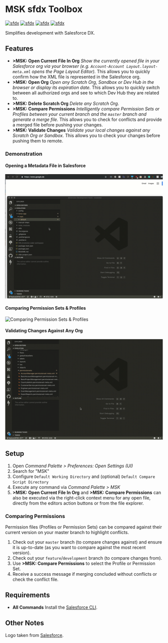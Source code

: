 # MSK sfdx Toolbox

[![sfdx](https://img.shields.io/badge/cli-sfdx-brightgreen.svg)](https://developer.salesforce.com/tools/sfdxcli)
[![sfdx](https://vsmarketplacebadge.apphb.com/version-short/mischmiko.msk-sfdx-toolbox.svg)](https://marketplace.visualstudio.com/items?itemName=mischmiko.msk-sfdx-toolbox)
[![sfdx](https://img.shields.io/github/issues-raw/mschmidtkorth/msk-sfdx-toolbox.svg)](https://github.com/mschmidtkorth/msk-sfdx-toolbox/issues)
[![sfdx](https://img.shields.io/badge/license-MOZ-brightgreen.svg)](https://github.com/mschmidtkorth/msk-sfdx-toolbox/blob/master/LICENSE)

Simplifies development with Salesforce DX.

## Features

- **>MSK: Open Current File In Org** *Show the currently opened file in your Salesforce org via your browser (e.g. `Account-Account Layout.layout-meta.xml` opens the Page Layout Editor).* This allows you to quickly confirm how the XML file is represented in the Salesforce org.
- **>MSK: Open Org** *Open any Scratch Org, Sandbox or Dev Hub in the browser or display its expiration date.* This allows you to quickly switch between all authorized orgs and see to which Dev Hub they are related to.
- **>MSK: Delete Scratch Org** *Delete any Scratch Org.*
- **>MSK: Compare Permissions** *Intelligently compare Permission Sets or Profiles between your current branch and the `master` branch and generate a merge file.* This allows you to check for conflicts and provide a merged file before pushing your changes.
- **>MSK: Validate Changes** *Validate your local changes against any Scratch Org or Sandbox.* This allows you to check your changes before pushing them to remote.

### Demonstration
#### Opening a Metadata File in Salesforce
![Opening an XML File in Salesforce](images/OpenFileInOrg.gif)
#### Comparing Permission Sets & Profiles
![Comparing Permission Sets & Profiles](images/ComparePermissions.gif)
#### Validating Changes Against Any Org
![Validating Changes Against Any Org](images/ValidateAgainstOrg.gif)

<!-- ## Known Issues
Calling out known issues can help limit users opening duplicate issues against your extension. -->

## Setup

1. Open *Command Palette > Preferences: Open Settings (UI)*
2. Search for "MSK"
3. Configure `Default Working Directory` and  (optional) `Default Compare Script Directory`
4. Execute any command via *Command Palette > MSK*
5. **>MSK: Open Current File In Org** and **>MSK: Compare Permissions** can also be executed via the right-click context menu for any open file, directly from the editors action buttons or from the file explorer.

### Comparing Permissions
Permission files (Profiles or Permission Sets) can be compared against their current version on your master branch to highlight conflicts.
1. Check out your `master` branch (to compare changes against) and ensure it is up-to-date (as you want to compare against the most recent version).
2. Check out your `feature`/`development` branch (to compare changes from).
3. Use **>MSK: Compare Permissions** to select the Profile or Permission Set.
4. Receive a success message if merging concluded without conflicts or check the conflict file.

## Requirements

- **All Commands** Install the [Salesforce CLI](https://developer.salesforce.com/tools/sfdxcli).

## Other Notes

Logo taken from [Salesforce](https://partners.salesforce.com/s/education/general/Salesforce_DX).
